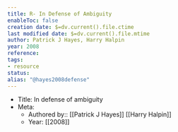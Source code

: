 ```yaml
---
title: R- In Defense of Ambiguity
enableToc: false
creation date: $=dv.current().file.ctime
last modified date: $=dv.current().file.mtime
author: Patrick J Hayes, Harry Halpin
year: 2008
reference: 
tags:
- resource
status: 
alias: "@hayes2008defense"
---
```


-   Title: In defense of ambiguity
-   Meta:
    -   Authored by:: [[Patrick J Hayes]] [[Harry Halpin]]
    -   Year: [[2008]]